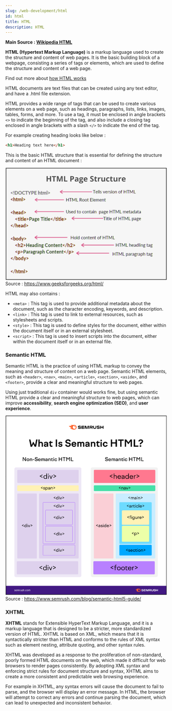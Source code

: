 ```yaml
---
slug: /web-development/html
id: html
title: HTML
description: HTML
---
```


**Main Source : [Wikipedia HTML](https://en.wikipedia.org/wiki/HTML)**

**HTML (Hypertext Markup Language)** is a markup language used to create the structure and content of web pages. It is the basic building block of a webpage, consisting a series of tags or elements, which are used to define the structure and content of a web page.

Find out more about [how HTML works](/web-development/web-browser#page-rendering)

HTML documents are text files that can be created using any text editor, and have a .html file extension.

HTML provides a wide range of tags that can be used to create various elements on a web page, such as headings, paragraphs, lists, links, images, tables, forms, and more. To use a tag, it must be enclosed in angle brackets `<>` to indicate the beginning of the tag, and also include a closing tag enclosed in angle brackets with a slash `</>` to indicate the end of the tag.

For example creating heading looks like below :

```html
<h1>Heading text here</h1>
```

This is the basic HTML structure that is essential for defining the structure and content of an HTML document :

![Example of HTML basic page structure](./html-example.png)  
Source : https://www.geeksforgeeks.org/html/

HTML may also contains :

- `<meta>` : This tag is used to provide additional metadata about the document, such as the character encoding, keywords, and description.
- `<link>` : This tag is used to link to external resources, such as stylesheets and scripts.
- `<style>` : This tag is used to define styles for the document, either within the document itself or in an external stylesheet.
- `<script>` : This tag is used to insert scripts into the document, either within the document itself or in an external file.

### Semantic HTML

Semantic HTML is the practice of using HTML markup to convey the meaning and structure of content on a web page. Semantic HTML elements, such as `<header>`, `<nav>`, `<main>`, `<article>`, `<section>`, `<aside>`, and `<footer>`, provide a clear and meaningful structure to web pages.

Using just traditional `div` container would works fine, but using semantic HTML provide a clear and meaningful structure to web pages, which can improve **accessibility**, **search engine optimization (SEO)**, and **user experience**.

![Showing how semantic elements use varying tags while non-semantic mostly just use div tags](./semantic-html.png)
Source : https://www.semrush.com/blog/semantic-html5-guide/

### XHTML

**XHTML** stands for Extensible HyperText Markup Language, and it is a markup language that is designed to be a stricter, more standardized version of HTML. XHTML is based on XML, which means that it is syntactically stricter than HTML and conforms to the rules of XML syntax such as element nesting, attribute quoting, and other syntax rules.

XHTML was developed as a response to the proliferation of non-standard, poorly formed HTML documents on the web, which made it difficult for web browsers to render pages consistently. By adopting XML syntax and enforcing strict rules for document structure and syntax, XHTML aims to create a more consistent and predictable web browsing experience.

For example in XHTML, any syntax errors will cause the document to fail to parse, and the browser will display an error message. In HTML, the browser will attempt to correct any errors and continue parsing the document, which can lead to unexpected and inconsistent behavior.
